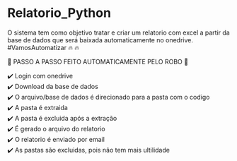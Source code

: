 # Relatorio_Python 
O sistema tem como objetivo tratar e criar um relatorio com excel a partir da base de dados que será baixada automaticamente no onedrive. #VamosAutomatizar :fire: :fire:

:robot: PASSO A PASSO FEITO AUTOMATICAMENTE PELO ROBO :robot:
<p align="center">
  
:heavy_check_mark: Login com onedrive <br>
:heavy_check_mark: Download da base de dados <br>
:heavy_check_mark: O arquivo/base de dados é direcionado para a pasta com o codigo <br>
:heavy_check_mark: A pasta é extraida <br>
:heavy_check_mark: A pasta é excluida após a extração <br>
:heavy_check_mark: É gerado o arquivo do relatorio <br>
:heavy_check_mark: O relatorio é enviado por email <br>
:heavy_check_mark: As pastas são excluidas, pois não tem mais ultilidade <br>

</p>
